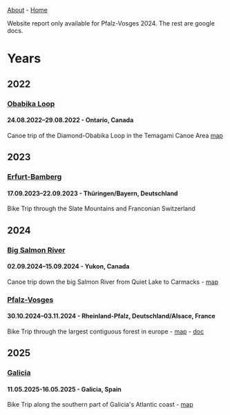 [About](https://licoriceonroute.github.io/about) - [Home](https://licoriceonroute.github.io)

Website report only available for Pfalz-Vosges 2024. The rest are google docs.

# Years

## 2022

### [Obabika Loop](https://licoriceonroute.github.io/report/report-Obabika-Loop_2022.html)
#### 24.08.2022–29.08.2022 - Ontario, Canada
Canoe trip of the Diamond-Obabika Loop in the Temagami Canoe Area
[map](https://umap.openstreetmap.fr/en/map/obabika-loop_1238407)

## 2023

### [Erfurt-Bamberg](https://docs.google.com/document/d/1ixeSbruw4QoJpQFzBboj7qmxbkjLjuShtiLRXxWnaZE/edit)
#### 17.09.2023–22.09.2023 - Thüringen/Bayern, Deutschland
Bike Trip through the Slate Mountains and Franconian Switzerland

## 2024

### [Big Salmon River](https://docs.google.com/document/d/11V13DuDUBoQP7FkMWNPCQxApQso5xQdgvNt56dpRZ7w/edit)
#### 02.09.2024–15.09.2024 - Yukon, Canada
Canoe trip down the big Salmon River from Quiet Lake to Carmacks - 
[map](https://umap.openstreetmap.fr/en/map/big-salmon-river-2024_1123733)

### [Pfalz-Vosges](https://licoriceonroute.github.io/report/report-Pfalz-Vosges_2024.html)
#### 30.10.2024–03.11.2024 - Rheinland-Pfalz, Deutschland/Alsace, France
Bike Trip through the largest contiguous forest in europe - 
[map](https://licoriceonroute.github.io/map/map-pfalz_vosges_2024) - [doc](https://docs.google.com/document/d/11iHNRGf43F_WHS3ft4QBishdEs_5g2rtvZCAqqltvws/edit)

## 2025

### [Galicia](https://licoriceonroute.github.io/report/report-Galicia_2025.html)
#### 11.05.2025-16.05.2025 - Galicia, Spain
Bike Trip along the southern part of Galicia's Atlantic coast - 
[map](https://licoriceonroute.github.io/map/map-Galicia_2025)
